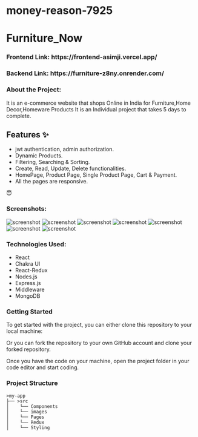 # money-reason-7925

<h1>Furniture_Now</h1>

<h3>Frontend Link: https://frontend-asimji.vercel.app/ </h3> 
<h3>Backend  Link: https://furniture-z8ny.onrender.com/ </h3> 


<h3>About the Project:</h3>
It is an e-commerce website that shops Online in India for Furniture,Home Decor,Homeware Products It is an Individual project that takes 5 days to complete.


## Features ✨

- jwt authentication, admin authorization.
- Dynamic Products.
- Filtering, Searching & Sorting.
- Create, Read, Update, Delete functionalities.
- HomePage, Product Page, Single Product Page, Cart & Payment.
- All the pages are responsive.

 😇





           
<h3>Screenshots:</h3>
<img src="./frontend/src/Images/Screenshot(118).png" alt="screenshot" /> 
<img src="frontend/src/Images/Screenshot(119).png" alt="screenshot" /> 
<img src="frontend/src/Images/Screenshot(120).png" alt="screenshot" /> 
<img src="frontend/src/Images/Screenshot(121).png" alt="screenshot" /> 
<img src="frontend/src/Images/Screenshot(122).png" alt="screenshot" /> 
<img src="frontend/src/Images/Screenshot(123).png" alt="screenshot" /> 
<img src="frontend/src/Images/Screenshot(124).png" alt="screenshot" /> 

<h3>Technologies Used:</h3>
<ul>
        <li>React</li>
        <li>Chakra UI</li>
        <li>React-Redux</li>
        <li>Nodes.js</li>
        <li>Express.js</li>
        <li>Middleware</li>
        <li>MongoDB</li>
</ul>


<h3>Getting Started</h3>
To get started with the project, you can either clone this repository to your local machine:

Or you can fork the repository to your own GitHub account and clone your forked repository.

Once you have the code on your machine, open the project folder in your code editor and start coding.

<h3>Project Structure</h3>

    >my-app
    ├── >src
    │    └── Components
    │    └── images
    │    └── Pages
    │    └── Redux
    │    └── Styling  



